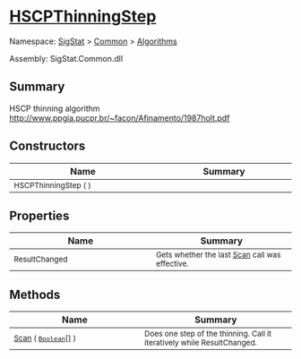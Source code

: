 # [HSCPThinningStep](./HSCPThinningStep.md)

Namespace: [SigStat]() > [Common](./../README.md) > [Algorithms](./README.md)

Assembly: SigStat.Common.dll

## Summary
HSCP thinning algorithm  http://www.ppgia.pucpr.br/~facon/Afinamento/1987holt.pdf

## Constructors

| Name<img width=475> | Summary<img width=475> | 
| --- | --- | 
| <sub>HSCPThinningStep (  )</sub>| <sub></sub>| <br>


## Properties

| Name<img width=475> | Summary<img width=475> | 
| --- | --- | 
| <sub>ResultChanged</sub>| <sub>Gets whether the last [Scan](https://github.com/sigstat/sigstat/blob/develop/docs/md/SigStat/Common/Algorithms/HSCPThinningStep.md) call was effective.</sub>| <br>


## Methods

| Name<img width=475> | Summary<img width=475> | 
| --- | --- | 
| <sub>[Scan](./Methods/HSCPThinningStep-100664210.md) ( [`Boolean`](https://docs.microsoft.com/en-us/dotnet/api/System.Boolean)[] )</sub>| <sub>Does one step of the thinning. Call it iteratively while ResultChanged.</sub>| <br>


